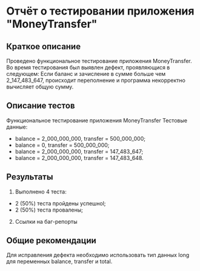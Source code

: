 # Отчёт о тестировании приложения "MoneyTransfer"

## Краткое описание

Проведено функциональное тестирование приложения MoneyTransfer.
Во время тестирования был выявлен дефект, проявляющися в следующем:
Если баланс и зачисление в сумме больше чем 2_147_483_647, происходит переполнение и программа некорректно вычисляет общую сумму.

## Описание тестов

Функциональное тестирование приложения MoneyTransfer
Тестовые данные:
* balance = 2_000_000_000, transfer = 500_000_000;
* balance = 0, transfer = 500_000_000;
* balance = 2_000_000_000, transfer = 147_483_647;
* balance = 2_000_000_000, transfer = 147_483_648.


## Результаты

1. Выполнено 4 теста:
  * 2 (50%) теста пройдены успешноl;
  * 2 (50%) теста провалены;
2. Ссылки на баг-репорты

## Общие рекомендации

Для исправления дефекта необходимо использовать тип данных long для переменных balance, transfer и total.
